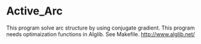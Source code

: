 # Active_Arc
This program solve arc structure by using conjugate gradient.
This program needs optimaization functions in Alglib.
See Makefile.
http://www.alglib.net/
